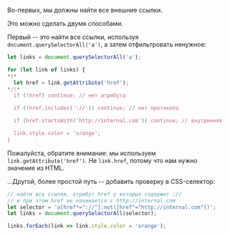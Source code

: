 
Во-первых, мы должны найти все внешние ссылки.

Это можно сделать двумя способами.

Первый -- это найти все ссылки, используя `document.querySelectorAll('a')`, а затем отфильтровать ненужное:

```js
let links = document.querySelectorAll('a');

for (let link of links) {
*!*
  let href = link.getAttribute('href');
*/!*
  if (!href) continue; // нет атрибута

  if (!href.includes('://')) continue; // нет протокола

  if (href.startsWith('http://internal.com')) continue; // внутренняя

  link.style.color = 'orange';
}
```

Пожалуйста, обратите внимание: мы используем `link.getAttribute('href')`. Не `link.href`, потому что нам нужно значение из HTML.

...Другой, более простой путь -- добавить проверку в CSS-селектор:

```js
// найти все ссылки, атрибут href у которых содержит ://
// и при этом href не начинается с http://internal.com
let selector = 'a[href*="://"]:not([href^="http://internal.com"])';
let links = document.querySelectorAll(selector);

links.forEach(link => link.style.color = 'orange');
```
